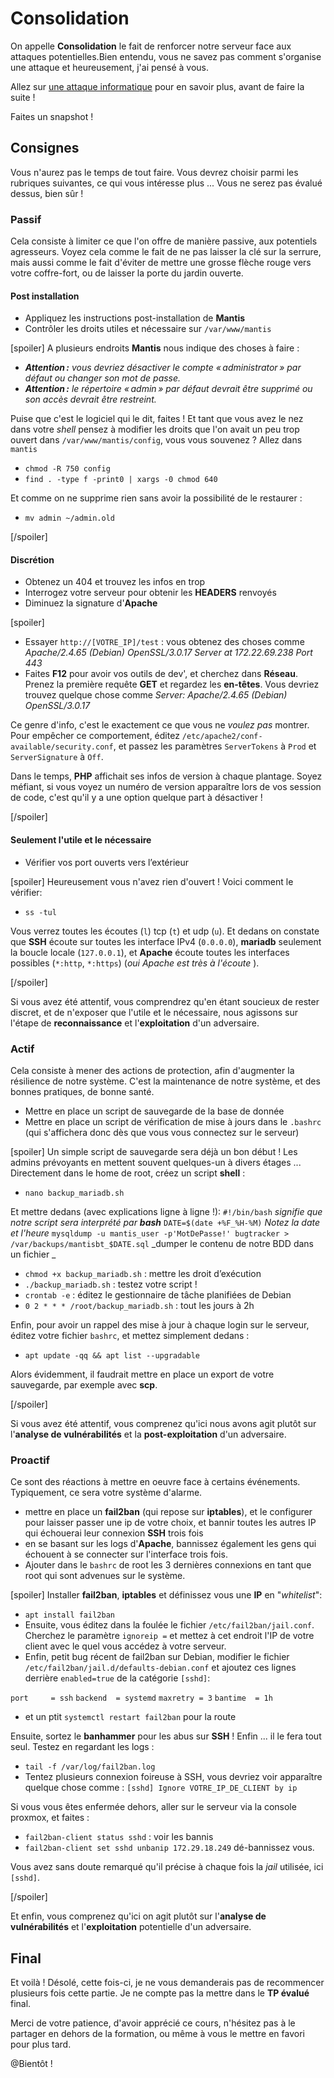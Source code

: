 # Consolidation
On appelle **Consolidation** le fait de renforcer notre serveur face aux attaques potentielles.Bien entendu, vous ne savez pas comment s'organise une attaque et heureusement, j'ai pensé à vous.

Allez sur [une attaque informatique](https://tunkasina.github.io/CoursPereBoullard/#/./Appendices/App.04%20attaque%20informatique.md) pour en savoir plus, avant de faire la suite !

<div class="astuce">Faites un snapshot !</div>

## Consignes
Vous n'aurez pas le temps de tout faire. Vous devrez choisir parmi les rubriques suivantes, ce qui vous intéresse plus ... Vous ne serez pas évalué dessus, bien sûr !

### Passif
Cela consiste à limiter ce que l'on offre de manière passive, aux potentiels agresseurs. Voyez cela comme le fait de ne pas laisser la clé sur la serrure, mais aussi comme le fait d'éviter de mettre une grosse flèche rouge vers votre coffre-fort, ou de laisser la porte du jardin ouverte.

#### Post installation
 - Appliquez les instructions post-installation de **Mantis** 
 - Contrôler les droits utiles et nécessaire sur `/var/www/mantis`

[spoiler]
A plusieurs endroits **Mantis** nous indique des choses à faire :
 - _**Attention :** vous devriez désactiver le compte « administrator » par défaut ou changer son mot de passe._
 - _**Attention :** le répertoire « admin » par défaut devrait être supprimé ou son accès devrait être restreint._

Puise que c'est le logiciel qui le dit, faites ! Et tant que vous avez le nez dans votre _shell_ pensez à modifier les droits que l'on avait un peu trop ouvert dans `/var/www/mantis/config`, vous vous souvenez ? Allez dans `mantis`
 - `chmod -R 750 config`
 - `find . -type f -print0 | xargs -0 chmod 640`

Et comme on ne supprime rien sans avoir la possibilité de le restaurer :
 - `mv admin ~/admin.old`

[/spoiler]

#### Discrétion
 - Obtenez un 404 et trouvez les infos en trop
 - Interrogez votre serveur pour obtenir les **HEADERS** renvoyés
 - Diminuez la signature d'**Apache**

[spoiler]
 - Essayer `http://[VOTRE_IP]/test` : vous obtenez des choses comme _Apache/2.4.65 (Debian) OpenSSL/3.0.17 Server at 172.22.69.238 Port 443_
 - Faites **F12** pour avoir vos outils de dev', et cherchez dans **Réseau**. Prenez la première requête **GET** et regardez les **en-têtes**. Vous devriez trouvez quelque chose comme _Server: Apache/2.4.65 (Debian) OpenSSL/3.0.17_

Ce genre d'info, c'est le exactement ce que vous ne _voulez pas_ montrer. Pour empêcher ce comportement, éditez `/etc/apache2/conf-available/security.conf`, et passez les paramètres `ServerTokens` à `Prod` et `ServerSignature` à `Off`.

Dans le temps, **PHP** affichait ses infos de version à chaque plantage. Soyez méfiant, si vous voyez un numéro de version apparaître lors de vos session de code, c'est qu'il y a une option quelque part à désactiver !

[/spoiler]

#### Seulement l'utile et le nécessaire
 - Vérifier vos port ouverts vers l’extérieur

[spoiler]
Heureusement vous n'avez rien d'ouvert ! Voici comment le vérifier:
 - `ss -tul`

Vous verrez toutes les écoutes (`l`) tcp (`t`) et udp (`u`). Et dedans on constate que **SSH** écoute sur toutes les interface IPv4 (`0.0.0.0`), **mariadb** seulement la boucle locale (`127.0.0.1`), et **Apache** écoute toutes les interfaces possibles (`*:http`, `*:https`) (_oui Apache est très à l'écoute_ ).

[/spoiler]

Si vous avez été attentif, vous comprendrez qu'en étant soucieux de rester discret, et de n'exposer que l'utile et le nécessaire, nous agissons sur l'étape de **reconnaissance** et l'**exploitation** d'un adversaire.
### Actif
Cela consiste à mener des actions de protection, afin d'augmenter la résilience de notre système. C'est la maintenance de notre système, et des bonnes pratiques, de bonne santé.
 - Mettre en place un script de sauvegarde de la base de donnée
 - Mettre en place un script de vérification de mise à jours dans le `.bashrc` (qui s'affichera donc dès que vous vous connectez sur le serveur)

[spoiler]
Un simple script de sauvegarde sera déjà un bon début ! Les admins prévoyants en mettent souvent quelques-un à divers étages ... 
Directement dans le home de root, créez un script **shell** :
 - `nano backup_mariadb.sh`

Et mettre dedans (avec explications ligne à ligne !):
`#!/bin/bash`
_signifie que notre script sera interprété par **bash**_
`DATE=$(date +%F_%H-%M)`
_Notez la date et l'heure_
`mysqldump -u mantis_user -p'MotDePasse!' bugtracker > /var/backups/mantisbt_$DATE.sql`
_dumper le contenu de notre BDD dans un fichier _
 - `chmod +x backup_mariadb.sh` : mettre les droit d’exécution
 - `./backup_mariadb.sh` : testez votre script !
 - `crontab -e` : éditez le gestionnaire de tâche planifiées de Debian
 - `0 2 * * * /root/backup_mariadb.sh` : tout les jours à 2h

Enfin, pour avoir un rappel des mise à jour à chaque login sur le serveur, éditez votre fichier `bashrc`, et mettez simplement dedans :
 - `apt update -qq && apt list --upgradable`

Alors évidemment, il faudrait mettre en place un export de votre sauvegarde, par exemple avec **scp**.

[/spoiler]

Si vous avez été attentif, vous comprenez qu'ici nous avons agit plutôt sur l'**analyse de vulnérabilités** et la **post-exploitation** d'un adversaire.
### Proactif
Ce sont des réactions à mettre en oeuvre face à certains événements. Typiquement, ce sera votre système d'alarme.
 - mettre en place un **fail2ban** (qui repose sur **iptables**), et le configurer pour laisser passer une ip de votre choix, et bannir toutes les autres IP qui échouerai leur connexion **SSH** trois fois
 - en se basant sur les logs d'**Apache**, bannissez également les gens qui échouent à se connecter sur l'interface trois fois.
 - Ajouter dans le `bashrc` de root les 3 dernières connexions en tant que root qui sont advenues sur le système.

[spoiler]
Installer **fail2ban**, **iptables** et définissez vous une **IP** en "_whitelist_":
 - `apt install fail2ban`
 - Ensuite, vous éditez dans la foulée le fichier `/etc/fail2ban/jail.conf`. Cherchez le paramètre `ignoreip =` et mettez à cet endroit l'IP de votre client avec le quel vous accédez à votre serveur.
 - Enfin, petit bug récent de fail2ban sur Debian, modifier le fichier `/etc/fail2ban/jail.d/defaults-debian.conf` et ajoutez ces lignes derrière `enabled=true` de la catégorie `[sshd]`:

`port     = ssh`
`backend  = systemd`
`maxretry = 3`
`bantime  = 1h`
 - et un ptit `systemctl restart fail2ban` pour la route

Ensuite, sortez le **banhammer** pour les abus sur **SSH** ! Enfin ... il le fera tout seul. Testez en regardant les logs :
 - `tail -f /var/log/fail2ban.log`
 - Tentez plusieurs connexion foireuse à SSH, vous devriez voir apparaître quelque chose comme : `[sshd] Ignore VOTRE_IP_DE_CLIENT by ip`

Si vous vous êtes enfermée dehors, aller sur le serveur via la console proxmox, et faites :
 - `fail2ban-client status sshd` : voir les bannis
 - `fail2ban-client set sshd unbanip 172.29.18.249` dé-bannissez vous.

Vous avez sans doute remarqué qu'il précise à chaque fois la _jail_ utilisée, ici `[sshd]`.

[/spoiler]

Et enfin, vous comprenez qu'ici on agit plutôt sur l'**analyse de vulnérabilités** et l'**exploitation** potentielle d'un adversaire.
## Final
Et voilà ! Désolé, cette fois-ci, je ne vous demanderais pas de recommencer plusieurs fois cette partie. Je ne compte pas la mettre dans le **TP évalué** final.

Merci de votre patience, d'avoir apprécié ce cours, n'hésitez pas à le partager en dehors de la formation, ou même à vous le mettre en favori pour plus tard.

@Bientôt !




